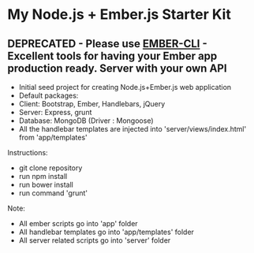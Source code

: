 My Node.js + Ember.js Starter Kit
=================================
## DEPRECATED - Please use [EMBER-CLI](http://iamstef.net/ember-cli/) - Excellent tools for having your Ember app production ready. Server with your own API ##

* Initial seed project for creating Node.js+Ember.js web application
* Default packages:
 * Client: Bootstrap, Ember, Handlebars, jQuery
 * Server: Express, grunt
 * Database: MongoDB (Driver : Mongoose)
* All the handlebar templates are injected into 'server/views/index.html' from 'app/templates'

Instructions:
* git clone repository
* run npm install
* run bower install
* run command 'grunt'

Note:
* All ember scripts go into 'app' folder
* All handlebar templates go into 'app/templates' folder
* All server related scripts go into 'server' folder
